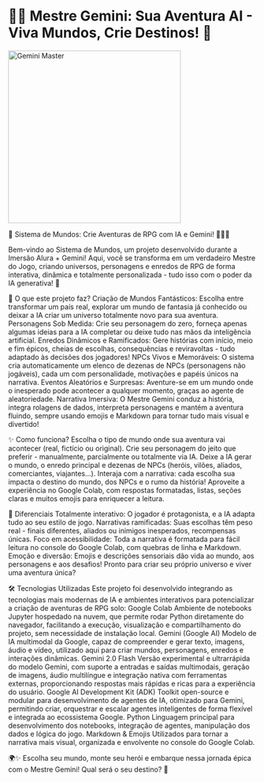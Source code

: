 # 🧙‍♂️ Mestre Gemini: Sua Aventura AI - Viva Mundos, Crie Destinos! 🌠

<img src="https://github.com/user-attachments/assets/04ff1bcf-f0e9-4691-a01d-0f0145762c35" alt="Gemini Master" width="350"/>



🌌 Sistema de Mundos: Crie Aventuras de RPG com IA e Gemini! 🧙‍♂️✨

Bem-vindo ao Sistema de Mundos, um projeto desenvolvido durante a Imersão Alura + Gemini! Aqui, você se transforma em um verdadeiro Mestre do Jogo, criando universos, personagens e enredos de RPG de forma interativa, dinâmica e totalmente personalizada - tudo isso com o poder da IA generativa! 🎲

🚀 O que este projeto faz?
Criação de Mundos Fantásticos: Escolha entre transformar um país real, explorar um mundo de fantasia já conhecido ou deixar a IA criar um universo totalmente novo para sua aventura.
Personagens Sob Medida: Crie seu personagem do zero, forneça apenas algumas ideias para a IA completar ou deixe tudo nas mãos da inteligência artificial.
Enredos Dinâmicos e Ramificados: Gere histórias com início, meio e fim épicos, cheias de escolhas, consequências e reviravoltas - tudo adaptado às decisões dos jogadores!
NPCs Vivos e Memoráveis: O sistema cria automaticamente um elenco de dezenas de NPCs (personagens não jogáveis), cada um com personalidade, motivações e papéis únicos na narrativa.
Eventos Aleatórios e Surpresas: Aventure-se em um mundo onde o inesperado pode acontecer a qualquer momento, graças ao agente de aleatoriedade.
Narrativa Imersiva: O Mestre Gemini conduz a história, integra rolagens de dados, interpreta personagens e mantém a aventura fluindo, sempre usando emojis e Markdown para tornar tudo mais visual e divertido!

✨ Como funciona?
Escolha o tipo de mundo onde sua aventura vai acontecer (real, fictício ou original).
Crie seu personagem do jeito que preferir - manualmente, parcialmente ou totalmente via IA.
Deixe a IA gerar o mundo, o enredo principal e dezenas de NPCs (heróis, vilões, aliados, comerciantes, viajantes...).
Interaja com a narrativa: cada escolha sua impacta o destino do mundo, dos NPCs e o rumo da história!
Aproveite a experiência no Google Colab, com respostas formatadas, listas, seções claras e muitos emojis para enriquecer a leitura.

🎯 Diferenciais
Totalmente interativo: O jogador é protagonista, e a IA adapta tudo ao seu estilo de jogo.
Narrativas ramificadas: Suas escolhas têm peso real - finais diferentes, aliados ou inimigos inesperados, recompensas únicas.
Foco em acessibilidade: Toda a narrativa é formatada para fácil leitura no console do Google Colab, com quebras de linha e Markdown.
Emoção e diversão: Emojis e descrições sensoriais dão vida ao mundo, aos personagens e aos desafios!
Pronto para criar seu próprio universo e viver uma aventura única?

🛠️ Tecnologias Utilizadas
Este projeto foi desenvolvido integrando as tecnologias mais modernas de IA e ambientes interativos para potencializar a criação de aventuras de RPG solo:
Google Colab
Ambiente de notebooks Jupyter hospedado na nuvem, que permite rodar Python diretamente do navegador, facilitando a execução, visualização e compartilhamento do projeto, sem necessidade de instalação local.
Gemini (Google AI)
Modelo de IA multimodal da Google, capaz de compreender e gerar texto, imagens, áudio e vídeo, utilizado aqui para criar mundos, personagens, enredos e interações dinâmicas.
Gemini 2.0 Flash
Versão experimental e ultrarrápida do modelo Gemini, com suporte a entradas e saídas multimodais, geração de imagens, áudio multilíngue e integração nativa com ferramentas externas, proporcionando respostas mais rápidas e ricas para a experiência do usuário.
Google AI Development Kit (ADK)
Toolkit open-source e modular para desenvolvimento de agentes de IA, otimizado para Gemini, permitindo criar, orquestrar e escalar agentes inteligentes de forma flexível e integrada ao ecossistema Google.
Python
Linguagem principal para desenvolvimento dos notebooks, integração de agentes, manipulação dos dados e lógica do jogo.
Markdown & Emojis
Utilizados para tornar a narrativa mais visual, organizada e envolvente no console do Google Colab.


🌍✨ Escolha seu mundo, monte seu herói e embarque nessa jornada épica com o Mestre Gemini!
Qual será o seu destino? 🎲

